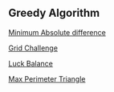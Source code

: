 ## Greedy Algorithm

[Minimum Absolute difference](./min-abs-difference-in-array.js)

[Grid Challenge](./grid-challenge.js)

[Luck Balance](./luck-balance.js)

[Max Perimeter Triangle](./max-perim-triangle.js)